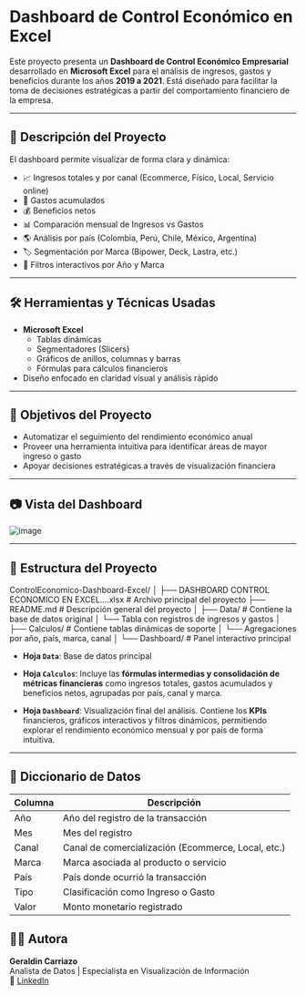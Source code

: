 # Dashboard de Control Económico en Excel

Este proyecto presenta un **Dashboard de Control Económico Empresarial** desarrollado en **Microsoft Excel** para el análisis de ingresos, gastos y beneficios durante los años **2019 a 2021**. Está diseñado para facilitar la toma de decisiones estratégicas a partir del comportamiento financiero de la empresa.

---

## 📌 Descripción del Proyecto

El dashboard permite visualizar de forma clara y dinámica:

- 📈 Ingresos totales y por canal (Ecommerce, Físico, Local, Servicio online)
- 💸 Gastos acumulados
- 💰 Beneficios netos
- 📊 Comparación mensual de Ingresos vs Gastos
- 🌎 Análisis por país (Colombia, Perú, Chile, México, Argentina)
- 🏷️ Segmentación por Marca (Bipower, Deck, Lastra, etc.)
- 🔄 Filtros interactivos por Año y Marca

---

## 🛠️ Herramientas y Técnicas Usadas

- **Microsoft Excel**
  - Tablas dinámicas
  - Segmentadores (Slicers)
  - Gráficos de anillos, columnas y barras
  - Fórmulas para cálculos financieros
- Diseño enfocado en claridad visual y análisis rápido

---

## 🎯 Objetivos del Proyecto

- Automatizar el seguimiento del rendimiento económico anual
- Proveer una herramienta intuitiva para identificar áreas de mayor ingreso o gasto
- Apoyar decisiones estratégicas a través de visualización financiera

---

## 📷 Vista del Dashboard

![image](https://github.com/user-attachments/assets/e07a05d4-f219-4fd8-962a-fb468b898467)


---

## 📁 Estructura del Proyecto

ControlEconomico-Dashboard-Excel/
│
├── DASHBOARD CONTROL ECONOMICO EN EXCEL....xlsx # Archivo principal del proyecto
├── README.md # Descripción general del proyecto
│
├── Data/ # Contiene la base de datos original
│ └── Tabla con registros de ingresos y gastos
│
├── Calculos/ # Contiene tablas dinámicas de soporte
│ └── Agregaciones por año, país, marca, canal
│
└── Dashboard/ # Panel interactivo principal

- **Hoja `Data`**: Base de datos principal

- **Hoja `Calculos`**: Incluye las **fórmulas intermedias y consolidación de métricas financieras** como ingresos totales, gastos acumulados y beneficios netos, agrupadas por país, canal y marca.

- **Hoja `Dashboard`**: Visualización final del análisis. Contiene los **KPIs** financieros, gráficos interactivos y filtros dinámicos, permitiendo explorar el rendimiento económico mensual y por país de forma intuitiva.

---

## 🧾 Diccionario de Datos

| **Columna** | **Descripción** |
|-------------|-----------------|
| Año         | Año del registro de la transacción |
| Mes         | Mes del registro |
| Canal       | Canal de comercialización (Ecommerce, Local, etc.) |
| Marca       | Marca asociada al producto o servicio |
| País        | País donde ocurrió la transacción |
| Tipo        | Clasificación como Ingreso o Gasto |
| Valor       | Monto monetario registrado |


## 👩‍💼 Autora

**Geraldin Carriazo**  
Analista de Datos | Especialista en Visualización de Información  
🔗 [LinkedIn](https://www.linkedin.com/in/geraldin-carriazo)



